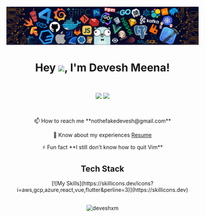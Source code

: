 ![](https://github.com/deveshXm/deveshXm/blob/main/banner.png)

<h1 align="center">Hey <img src="https://media.giphy.com/media/hvRJCLFzcasrR4ia7z/giphy.gif" width="28">, I'm Devesh Meena!</h1>

<br />

<div align="center">
  
[<img src="https://img.shields.io/badge/linkedin-%230077B5.svg?&style=for-the-badge&logo=linkedin&logoColor=white">](https://www.linkedin.com/in/devxm)
[<img src="https://img.shields.io/badge/Portfolio-%23000000.svg?&style=for-the-badge">](https://deveshmeena.tech/)
  
</div> 
<br/>
<p align="center">📫 How to reach me **nothefakedevesh@gmail.com**</p>
<p align="center">📄 Know about my experiences <a href="http://drive.google.com/file/d/1ZAiKj7vhU_x7Zu5JTGWpSd8q33jaAVSP/view?usp=sharing">Resume</a></p>
<p align="center">⚡ Fun fact **I still don't know how to quit Vim**</p>

<h2 align="center">Tech Stack</h3>
<div align="center">[![My Skills](https://skillicons.dev/icons?i=aws,gcp,azure,react,vue,flutter&perline=3)](https://skillicons.dev)</div>

<br/>

<p align="center" ><img src="https://github-readme-stats.vercel.app/api?username=deveshxm&show_icons=true&locale=en&theme=radical" alt="deveshxm" /></p>
